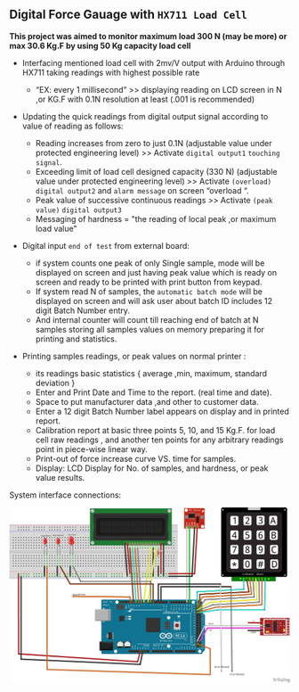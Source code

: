 ## Digital Force Gauage with `HX711 Load Cell`

**This project was aimed to monitor maximum load 300 N (may be more) or max 30.6 Kg.F by using 50 Kg capacity load cell**

- Interfacing mentioned load cell with 2mv/V output with Arduino through HX711 taking readings with highest possible rate 
  - “EX: every 1 millisecond” >> displaying reading on LCD screen in N ,or KG.F with 0.1N resolution at least (.001 is recommended)

- Updating the quick readings from digital output signal according to value of reading as follows:
  - Reading increases from zero to just 0.1N (adjustable value under protected engineering level) >> Activate `digital output1` `touching signal`.
  - Exceeding limit of load cell designed capacity (330 N) (adjustable value under protected engineering level)  >> Activate `(overload)` `digital output2` and `alarm message` on screen “overload “.
  - Peak value of successive continuous readings  >> Activate `(peak value)` `digital output3`
  - Messaging of hardness = "the reading of local peak ,or maximum load value"

- Digital input `end of test` from external board:
  - if system counts one peak of only Single sample, mode will be displayed on screen and just having peak value which is ready on screen and ready to be printed with print button from keypad.
  - If system read N of  samples, the `automatic batch mode` will be displayed on screen and will ask user about batch ID includes 12 digit Batch Number entry.  
  - And internal counter will count till reaching end of batch at N samples storing all samples values on memory preparing it for printing and statistics.
 
- Printing samples readings, or peak values on normal printer :
  - its readings basic statistics { average ,min, maximum, standard deviation }  
  - Enter and Print Date and Time to the report. (real time and date).
  - Space to put manufacturer data ,and  other to customer data.
  - Enter a 12 digit Batch Number label appears on display and in printed report.
  - Calibration report at basic  three points 5, 10, and 15 Kg.F. for load cell raw readings , and another ten points for any arbitrary readings point in piece-wise linear way.
  - Print-out of force increase curve VS. time for samples.
  - Display: LCD Display for No. of samples, and hardness, or peak value results.

System interface connections:

![System connections](https://github.com/AbdalbakyAhmed/Digital-Force-Gauage-with-HX711-Load-Cell/blob/main/projectconnection_bb_write.jpg)
